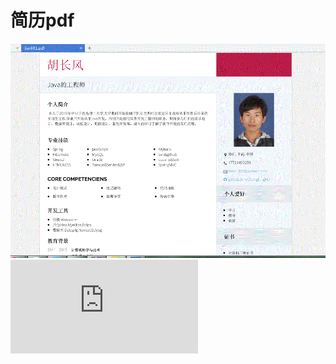# 简历pdf

![](https://github.com/ChangfengHU/jinali/blob/master/src/main/webapp/image/01.gif)
![](https://github.com/ChangfengHU/jinali/blob/master/src/main/webapp/image/changfeng.pdf)